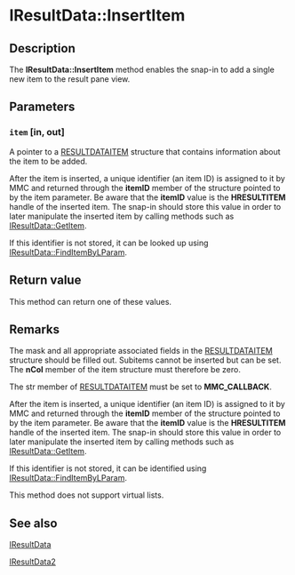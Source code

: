 # IResultData::InsertItem

## Description

The **IResultData::InsertItem** method enables the snap-in to add a single new item to the result pane view.

## Parameters

### `item` [in, out]

A pointer to a
[RESULTDATAITEM](https://learn.microsoft.com/windows/desktop/api/mmc/ns-mmc-resultdataitem) structure that contains information about the item to be added.

After the item is inserted, a unique identifier (an item ID) is assigned to it by MMC and returned through the **itemID** member of the structure pointed to by the item parameter. Be aware that the **itemID** value is the **HRESULTITEM** handle of the inserted item. The snap-in should store this value in order to later manipulate the inserted item by calling methods such as [IResultData::GetItem](https://learn.microsoft.com/windows/desktop/api/mmc/nf-mmc-iresultdata-getitem).

If this identifier is not stored, it can be looked up using
[IResultData::FindItemByLParam](https://learn.microsoft.com/windows/desktop/api/mmc/nf-mmc-iresultdata-finditembylparam).

## Return value

This method can return one of these values.

## Remarks

The mask and all appropriate associated fields in the
[RESULTDATAITEM](https://learn.microsoft.com/windows/desktop/api/mmc/ns-mmc-resultdataitem) structure should be filled out. Subitems cannot be inserted but can be set. The **nCol** member of the item structure must therefore be zero.

The str member of
[RESULTDATAITEM](https://learn.microsoft.com/windows/desktop/api/mmc/ns-mmc-resultdataitem) must be set to **MMC_CALLBACK**.

After the item is inserted, a unique identifier (an item ID) is assigned to it by MMC and returned through the **itemID** member of the structure pointed to by the item parameter. Be aware that the **itemID** value is the **HRESULTITEM** handle of the inserted item. The snap-in should store this value in order to later manipulate the inserted item by calling methods such as [IResultData::GetItem](https://learn.microsoft.com/windows/desktop/api/mmc/nf-mmc-iresultdata-getitem).

If this identifier is not stored, it can be identified using
[IResultData::FindItemByLParam](https://learn.microsoft.com/windows/desktop/api/mmc/nf-mmc-iresultdata-finditembylparam).

This method does not support virtual lists.

## See also

[IResultData](https://learn.microsoft.com/windows/desktop/api/mmc/nn-mmc-iresultdata)

[IResultData2](https://learn.microsoft.com/windows/desktop/api/mmc/nn-mmc-iresultdata2)